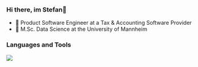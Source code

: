 ### Hi there, im Stefan👋

- 🔭 Product Software Engineer at a Tax & Accounting Software Provider
- 🌱 M.Sc. Data Science at the University of Mannheim


### Languages and Tools
<p align="left">
  <a href="https://skillicons.dev">
    <img src="https://skillicons.dev/icons?i=python,cs,cpp,git,visualstudio,vscode" />
  </a>
</p>
